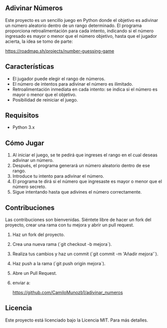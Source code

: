 ## Adivinar Números

Este proyecto es un sencillo juego en Python donde el objetivo es adivinar un número aleatorio dentro de un rango determinado. El programa proporciona retroalimentación para cada intento, indicando si el número ingresado es mayor o menor que el número objetivo, hasta que el jugador acierta, la idea se tomo de parte:

https://roadmap.sh/projects/number-guessing-game

## Características

- El jugador puede elegir el rango de números.
- El número de intentos para adivinar el número es ilimitado.
- Retroalimentación inmediata en cada intento: se indica si el número es mayor o menor que el objetivo.
- Posibilidad de reiniciar el juego.

## Requisitos

- Python 3.x

## Cómo Jugar

1. Al iniciar el juego, se te pedirá que ingreses el rango en el cual deseas adivinar un número.
2. Después, el programa generará un número aleatorio dentro de ese rango.
3. Introduce tu intento para adivinar el número.
4. El programa te dirá si el número que ingresaste es mayor o menor que el número secreto.
5. Sigue intentando hasta que adivines el número correctamente.

## Contribuciones

Las contribuciones son bienvenidas. Siéntete libre de hacer un fork del proyecto, crear una rama con tu mejora y abrir un pull request.

1. Haz un fork del proyecto.
2. Crea una nueva rama (\`git checkout -b mejora\`).
3. Realiza tus cambios y haz un commit (\`git commit -m 'Añadir mejora'\`).
4. Haz push a la rama (\`git push origin mejora\`).
5. Abre un Pull Request.
6. enviar a:
   
   https://github.com/CamiloMunozb1/adivinar_numeros

## Licencia

Este proyecto está licenciado bajo la Licencia MIT. Para más detalles.


